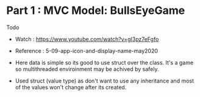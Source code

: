 #  Part 1 : MVC Model: BullsEyeGame
Todo 
- Watch : https://www.youtube.com/watch?v=gI3pz7eFgfo

- Reference : 5-09-app-icon-and-display-name-may2020
- Here data is simple so its good to use struct over the class. It's a game so multithreaded enviroinment may be achived by safely.
- Used struct (value type) as don't want to use any inheritance and most of the values won't change after its created.

